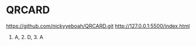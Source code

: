 # QRCARD
https://github.com/nickyyeboah/QRCARD.git
http://127.0.0.1:5500/index.html

 1. A,  2. D, 3. A 